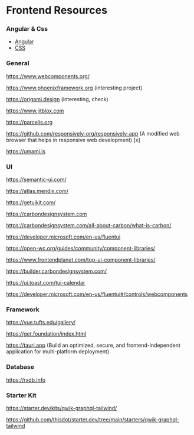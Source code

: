 # Frontend Resources

### Angular & Css

- [Angular](./Angular.md)
- [CSS](./Css.md)

### General

https://www.webcomponents.org/

https://www.phoenixframework.org (interesting project)

https://origami.design (interesting, check)

https://www.jitblox.com

https://parceljs.org

https://github.com/responsively-org/responsively-app (A modified web browser that helps in responsive web development) [x]

https://umami.is

### UI

https://semantic-ui.com/

https://atlas.mendix.com/

https://getuikit.com/

https://carbondesignsystem.com

https://carbondesignsystem.com/all-about-carbon/what-is-carbon/

https://developer.microsoft.com/en-us/fluentui

https://open-wc.org/guides/community/component-libraries/

https://www.frontendplanet.com/top-ui-component-libraries/

https://builder.carbondesignsystem.com/

https://ui.toast.com/tui-calendar

https://developer.microsoft.com/en-us/fluentui#/controls/webcomponents

### Framework

https://vue.tufts.edu/gallery/

https://get.foundation/index.html

https://tauri.app (Build an optimized, secure, and frontend-independent application for multi-platform deployment)

### Database

https://rxdb.info

### Starter Kit

https://starter.dev/kits/qwik-graphql-tailwind/

https://github.com/thisdot/starter.dev/tree/main/starters/qwik-graphql-tailwind

